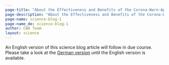 ```yaml
---
page-title: "About the Effectiveness and Benefits of the Corona-Warn-App"
page-description: "About the Effectiveness and Benefits of the Corona-Warn-App"
page-name: science-blog-1
page-name_de: science-blog-1
author: CWA Team
layout: science
---
```


An English version of this science blog article will follow in due course. Please take a look at the [German version](https://www.coronawarn.app/de/science/2021-06-15-science-blog-1/) until the English version is available.

<!-- overview -->

